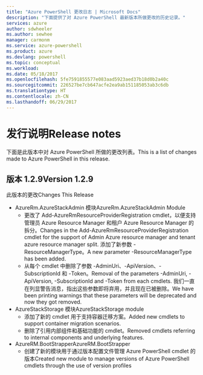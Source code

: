 ```yaml
---
title: "Azure PowerShell 更改日志 | Microsoft Docs"
description: "下面提供了对 Azure PowerShell 最新版本所做更改的历史记录。"
services: azure
author: sdwheeler
ms.author: sewhee
manager: carmonm
ms.service: azure-powershell
ms.product: azure
ms.devlang: powershell
ms.topic: conceptual
ms.workload: 
ms.date: 05/18/2017
ms.openlocfilehash: 5fe7591855577e083aad5923aed37b18d0b2a40c
ms.sourcegitcommit: 226527be7cb647acfe2ea9ab151185053ab3c6db
ms.translationtype: HT
ms.contentlocale: zh-CN
ms.lasthandoff: 06/29/2017
---
```

# <span data-ttu-id="56baa-103">发行说明</span><span class="sxs-lookup"><span data-stu-id="56baa-103">Release notes</span></span>
<a id="release-notes" class="xliff"></a>

<span data-ttu-id="56baa-104">下面是此版本中对 Azure PowerShell 所做的更改列表。</span><span class="sxs-lookup"><span data-stu-id="56baa-104">This is a list of changes made to Azure PowerShell in this release.</span></span>

## <span data-ttu-id="56baa-105">版本 1.2.9</span><span class="sxs-lookup"><span data-stu-id="56baa-105">Version 1.2.9</span></span>
<a id="version-129" class="xliff"></a>

<span data-ttu-id="56baa-106">此版本的更改</span><span class="sxs-lookup"><span data-stu-id="56baa-106">Changes This Release</span></span>

* <span data-ttu-id="56baa-107">AzureRm.AzureStackAdmin 模块</span><span class="sxs-lookup"><span data-stu-id="56baa-107">AzureRm.AzureStackAdmin Module</span></span>
    + <span data-ttu-id="56baa-108">更改了 Add-AzureRmResourceProviderRegistration cmdlet，以便支持管理员 Azure Resource Manager 和租户 Azure Resource Manager 的拆分。</span><span class="sxs-lookup"><span data-stu-id="56baa-108">Changes in the Add-AzureRmResourceProviderRegistration cmdlet for the support of Admin Azure resource manager and tenant azure resource manager split.</span></span> <span data-ttu-id="56baa-109">添加了新参数 -ResourceManagerType。</span><span class="sxs-lookup"><span data-stu-id="56baa-109">A new parameter -ResourceManagerType has been added.</span></span>
    + <span data-ttu-id="56baa-110">从每个 cmdlet 中删除了参数 -AdminUri、-ApiVersion、-SubscriptionId 和 -Token。</span><span class="sxs-lookup"><span data-stu-id="56baa-110">Removal of the parameters -AdminUri, -ApiVersion, -SubscriptionId and -Token from each cmdlets.</span></span> <span data-ttu-id="56baa-111">我们一直在列显警告消息，指出这些参数即将弃用，并且现在已被删除。</span><span class="sxs-lookup"><span data-stu-id="56baa-111">We have been printing warnings that these parameters will be deprecated and now they got removed.</span></span>
* <span data-ttu-id="56baa-112">AzureStackStorage 模块</span><span class="sxs-lookup"><span data-stu-id="56baa-112">AzureStackStorage module</span></span>
    + <span data-ttu-id="56baa-113">添加了新的 cmdlet 用于支持容器迁移方案。</span><span class="sxs-lookup"><span data-stu-id="56baa-113">Added new cmdlets to support container migration scenarios.</span></span>
    + <span data-ttu-id="56baa-114">删除了引用内部组件和基础功能的 cmdlet。</span><span class="sxs-lookup"><span data-stu-id="56baa-114">Removed cmdlets referring to internal components and underlying features.</span></span>
* <span data-ttu-id="56baa-115">AzureRM.BootStrapper</span><span class="sxs-lookup"><span data-stu-id="56baa-115">AzureRM.BootStrapper</span></span>
    + <span data-ttu-id="56baa-116">创建了新的模块用于通过版本配置文件管理 Azure PowerShell cmdlet 的版本</span><span class="sxs-lookup"><span data-stu-id="56baa-116">Created new module to manage versions of Azure PowerShell cmdlets through the use of version profiles</span></span>